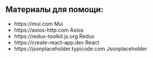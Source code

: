 <h2>Материалы для помощи:</h2>
<ul>
	<li>https://mui.com Mui</li>
	<li>https://axios-http.com Axios</li>
	<li>https://redux-toolkit.js.org Redux</li>
	<li>https://create-react-app.dev React</li>
	<li>https://jsonplaceholder.typicode.com Jsonplaceholder</li>
</ul>

